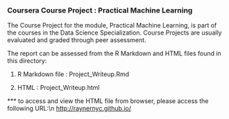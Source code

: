 ### Coursera Course Project : Practical Machine Learning

The Course Project for the module, Practical Machine Learning, is part of the courses in the Data Science Specialization. 
Course Projects are usually evaluated and graded through peer assessment.

The report can be assessed from the R Markdown and HTML files found in this directory:

1. R Markdown file  : Project_Writeup.Rmd

2. HTML             : Project_Writeup.html

*** to access and view the HTML file from browser, please access the following URL:\n
http://raynernyc.github.io/



